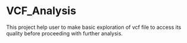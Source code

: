 # VCF_Analysis
This project help user to make basic exploration of vcf file to access its quality before proceeding with further analysis.
